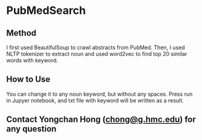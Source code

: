 # PubMedSearch

## Method
I first used BeautifulSoup to crawl abstracts from PubMed.
Then, I used NLTP tokenizer to extract noun and used word2vec to find top 20 similar words with keyword.

## How to Use
You can change it to any noun keyword, but without any spaces.
Press run in Jupyer notebook, and txt file with keyword will be written as a result.

## Contact Yongchan Hong (chong@g.hmc.edu) for any question
